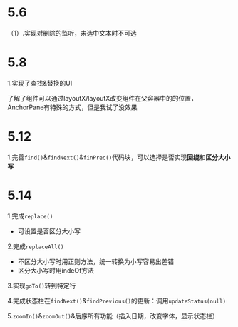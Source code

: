 # 5.6
（1）.实现对删除的监听，未选中文本时不可选

# 5.8

1.实现了查找&替换的UI

  了解了组件可以通过layoutX/layoutX改变组件在父容器中的的位置，AnchorPane有特殊的方式，但是我试了没效果

# 5.12

1.完善`find()`&`findNext()`&`finPrec()`代码块，可以选择是否实现**回绕**和**区分大小写**



# 5.14

1.完成`replace()`

* 可设置是否区分大小写

2.完成`replaceAll()`

* 不区分大小写时用正则方法，统一转换为小写容易出差错
* 区分大小写时用indeOf方法

3.实现`goTo()`转到特定行

4.完成状态栏在`findNext()`&`findPrevious()`的更新：调用`updateStatus(null)`

5.`zoomIn()`&`zoomOut()`&后序所有功能（插入日期，改变字体，显示状态栏）
